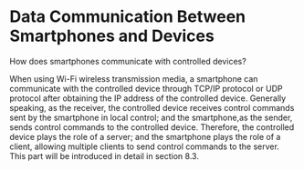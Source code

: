 # Data Communication Between Smartphones and Devices

How does smartphones communicate with controlled devices?

When using Wi-Fi wireless transmission media, a smartphone can communicate with the controlled device through TCP/IP protocol or UDP protocol after obtaining the IP address of the controlled device. Generally speaking, as the receiver, the controlled device receives control commands sent by the smartphone in local control; and the smartphone,as the sender, sends control commands to the controlled device. Therefore, the controlled device plays the role of a server; and the smartphone plays the role of a client, allowing multiple clients to send control commands to the server. This part will be introduced in detail in section 8.3.
